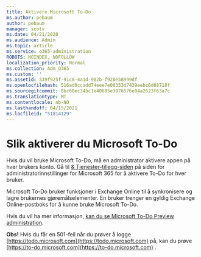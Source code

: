 ```yaml
---
title: Aktivere Microsoft To-Do
ms.author: pebaum
author: pebaum
manager: scotv
ms.date: 04/21/2020
ms.audience: Admin
ms.topic: article
ms.service: o365-administration
ROBOTS: NOINDEX, NOFOLLOW
localization_priority: Normal
ms.collection: Adm_O365
ms.custom: ''
ms.assetid: 339f925f-91c8-4a1d-902b-f920e58999df
ms.openlocfilehash: 516ad0ccadd74eee7e00353d7439eebc6d88718f
ms.sourcegitcommit: 8bc60ec34bc1e40685e3976576e04a2623f63a7c
ms.translationtype: MT
ms.contentlocale: nb-NO
ms.lasthandoff: 04/15/2021
ms.locfileid: "51814129"
---
```

# <a name="how-to-enable-microsoft-to-do"></a>Slik aktiverer du Microsoft To-Do

Hvis du vil bruke Microsoft To-Do, må en administrator aktivere appen på hver brukers konto. Gå til [ &amp; Tjenester-tillegg-siden](https://portal.office.com/adminportal/home#/Settings/ServicesAndAddIns) på siden for administratorinnstillinger for Microsoft 365 for å aktivere To-Do for hver bruker.
  
Microsoft To-Do bruker funksjoner i Exchange Online til å synkronisere og lagre brukernes gjøremålselementer. En bruker trenger en gyldig Exchange Online-postboks for å kunne bruke Microsoft To-Do.
  
Hvis du vil ha mer informasjon, [kan du se Microsoft To-Do Preview administration](https://support.office.com/article/490c1a8c-2333-4952-8125-841afadb9620.aspx).
  
 **Obs!** Hvis du får en 501-feil når du prøver å logge [https://todo.microsoft.com](https://todo.microsoft.com) på, kan du prøve [https://to-do.microsoft.com](https://to-do.microsoft.com) .
  

